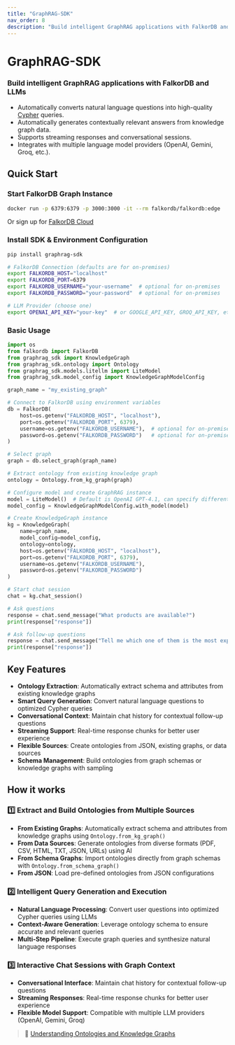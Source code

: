 ```yaml
---
title: "GraphRAG-SDK"
nav_order: 8
description: "Build intelligent GraphRAG applications with FalkorDB and LLMs."
---
```


# GraphRAG-SDK
### Build intelligent GraphRAG applications with FalkorDB and LLMs

- Automatically converts natural language questions into high-quality [Cypher](https://docs.falkordb.com/cypher/) queries.
- Automatically generates contextually relevant answers from knowledge graph data.
- Supports streaming responses and conversational sessions.
- Integrates with multiple language model providers (OpenAI, Gemini, Groq, etc.).

## Quick Start

### Start FalkorDB Graph Instance
```bash
docker run -p 6379:6379 -p 3000:3000 -it --rm falkordb/falkordb:edge
```

Or sign up for [FalkorDB Cloud](https://app.falkordb.cloud)

### Install SDK & Environment Configuration
```bash
pip install graphrag-sdk

# FalkorDB Connection (defaults are for on-premises)
export FALKORDB_HOST="localhost" 
export FALKORDB_PORT=6379 
export FALKORDB_USERNAME="your-username"  # optional for on-premises
export FALKORDB_PASSWORD="your-password"  # optional for on-premises

# LLM Provider (choose one)
export OPENAI_API_KEY="your-key"  # or GOOGLE_API_KEY, GROQ_API_KEY, etc.
```

### Basic Usage
```python
import os
from falkordb import FalkorDB
from graphrag_sdk import KnowledgeGraph
from graphrag_sdk.ontology import Ontology
from graphrag_sdk.models.litellm import LiteModel
from graphrag_sdk.model_config import KnowledgeGraphModelConfig

graph_name = "my_existing_graph"

# Connect to FalkorDB using environment variables
db = FalkorDB(
    host=os.getenv("FALKORDB_HOST", "localhost"),
    port=os.getenv("FALKORDB_PORT", 6379),
    username=os.getenv("FALKORDB_USERNAME"),  # optional for on-premises
    password=os.getenv("FALKORDB_PASSWORD")   # optional for on-premises
)

# Select graph
graph = db.select_graph(graph_name)

# Extract ontology from existing knowledge graph
ontology = Ontology.from_kg_graph(graph)

# Configure model and create GraphRAG instance
model = LiteModel()  # Default is OpenAI GPT-4.1, can specify different model
model_config = KnowledgeGraphModelConfig.with_model(model)

# Create KnowledgeGraph instance
kg = KnowledgeGraph(
    name=graph_name,
    model_config=model_config,
    ontology=ontology,
    host=os.getenv("FALKORDB_HOST", "localhost"),
    port=os.getenv("FALKORDB_PORT", 6379),
    username=os.getenv("FALKORDB_USERNAME"),
    password=os.getenv("FALKORDB_PASSWORD")
)

# Start chat session
chat = kg.chat_session()

# Ask questions
response = chat.send_message("What products are available?")
print(response["response"])

# Ask follow-up questions
response = chat.send_message("Tell me which one of them is the most expensive")
print(response["response"])
```

## Key Features

- **Ontology Extraction**: Automatically extract schema and attributes from existing knowledge graphs
- **Smart Query Generation**: Convert natural language questions to optimized Cypher queries
- **Conversational Context**: Maintain chat history for contextual follow-up questions  
- **Streaming Support**: Real-time response chunks for better user experience
- **Flexible Sources**: Create ontologies from JSON, existing graphs, or data sources
- **Schema Management**: Build ontologies from graph schemas or knowledge graphs with sampling

## How it works

### 1️⃣ Extract and Build Ontologies from Multiple Sources
- **From Existing Graphs**: Automatically extract schema and attributes from knowledge graphs using `Ontology.from_kg_graph()`
- **From Data Sources**: Generate ontologies from diverse formats (PDF, CSV, HTML, TXT, JSON, URLs) using AI
- **From Schema Graphs**: Import ontologies directly from graph schemas with `Ontology.from_schema_graph()`
- **From JSON**: Load pre-defined ontologies from JSON configurations

### 2️⃣ Intelligent Query Generation and Execution
- **Natural Language Processing**: Convert user questions into optimized Cypher queries using LLMs
- **Context-Aware Generation**: Leverage ontology schema to ensure accurate and relevant queries
- **Multi-Step Pipeline**: Execute graph queries and synthesize natural language responses

### 3️⃣ Interactive Chat Sessions with Graph Context
- **Conversational Interface**: Maintain chat history for contextual follow-up questions
- **Streaming Responses**: Real-time response chunks for better user experience
- **Flexible Model Support**: Compatible with multiple LLM providers (OpenAI, Gemini, Groq)

> 📓  [Understanding Ontologies and Knowledge Graphs](https://www.falkordb.com/blog/understanding-ontologies-knowledge-graph-schemas/)
